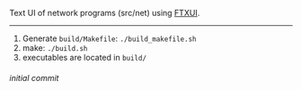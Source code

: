 Text UI of network programs (src/net) using [FTXUI](https://github.com/ArthurSonzogni/FTXUI/).

---
1. Generate `build/Makefile`: `./build_makefile.sh`
2. make: `./build.sh`
3. executables are located in `build/`


###### initial commit
